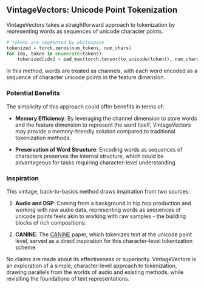 ## VintageVectors: Unicode Point Tokenization

VintageVectors takes a straightforward approach to tokenization by representing words as sequences of unicode character points.

```python
# tokens are segmented by whitespace
tokenized = torch.zeros(num_tokens, num_chars)
for idx, token in enumerate(tokens):
    tokenized[idx] = pad_max(torch.tensor(to_unicode(token)), num_chars)
```

In this method, words are treated as channels, with each word encoded as a sequence of character unicode points in the feature dimension.

### Potential Benefits

The simplicity of this approach could offer benefits in terms of:

- **Memory Efficiency**: By leveraging the channel dimension to store words and the feature dimension to represent the word itself, VintageVectors may provide a memory-friendly solution compared to traditional tokenization methods.

- **Preservation of Word Structure**: Encoding words as sequences of characters preserves the internal structure, which could be advantageous for tasks requiring character-level understanding.

### Inspiration

This vintage, back-to-basics method draws inspiration from two sources:

1. **Audio and DSP**: Coming from a background in hip hop production and working with raw audio data, representing words as sequences of unicode points feels akin to working with raw samples - the building blocks of rich compositions.

2. **CANINE**: The [CANINE](https://arxiv.org/abs/2103.06874) paper, which tokenizes text at the unicode point level, served as a direct inspiration for this character-level tokenization scheme.

No claims are made about its effectiveness or superiority. VintageVectors is an exploration of a simple, character-level approach to tokenization, drawing parallels from the worlds of audio and existing methods, while revisiting the foundations of text representations.
